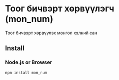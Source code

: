 # Тоог бичвэрт хөрвүүлэгч (mon_num)

Тоог бичвэрт хөрвүүлэх монгол хэлний сан

## Install

### Node.js or Browser

```bash
npm install mon_num
```
